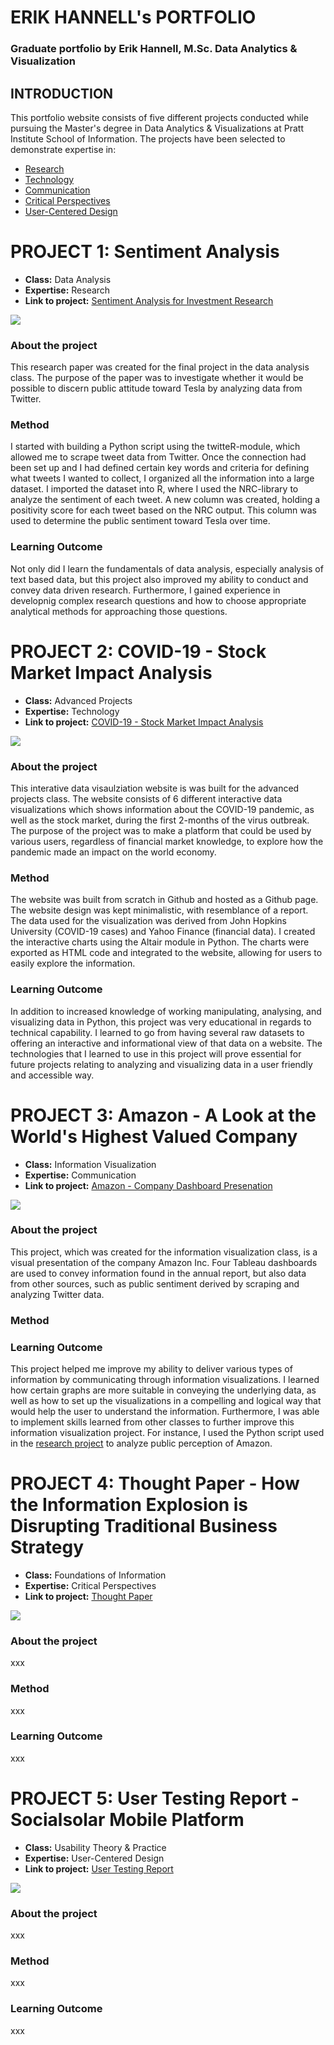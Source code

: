 # ERIK HANNELL's PORTFOLIO
### Graduate portfolio by Erik Hannell, M.Sc. Data Analytics & Visualization

## INTRODUCTION

This portfolio website consists of five different projects conducted while pursuing the Master's degree in Data Analytics & Visualizations at Pratt Institute School of Information. The projects have been selected to demonstrate expertise in:
- [Research](#project-1-sentiment-analysis)
- [Technology](#project-2-covid-19---stock-market-impact-analysis)
- [Communication](#project-3-amazon---a-look-at-the-worlds-highest-valued-company)
- [Critical Perspectives](#project-4-thought-paper---how-the-information-explosion-is-disrupting-traditional-business-strategy)
- [User-Centered Design](#project-5-user-testing-report---socialsolar-mobile-platform)


# PROJECT 1: Sentiment Analysis

- **Class:** Data Analysis
- **Expertise:** Research
- **Link to project:** [Sentiment Analysis for Investment Research](https://github.com/ehannell/dav_portfolio/blob/main/Final%20Project%20-%20Sentiment%20Analysis%20for%20Investment%20Research%20(Erik%20Hannell).pdf)

![](https://i.ibb.co/rHtb7fz/data-analysis.jpg)

### About the project
This research paper was created for the final project in the data analysis class. The purpose of the paper was to investigate whether it would be possible to discern public attitude toward Tesla by analyzing data from Twitter. 

### Method
I started with building a Python script using the twitteR-module, which allowed me to scrape tweet data from Twitter. Once the connection had been set up and I had defined certain key words and criteria for defining what tweets I wanted to collect, I organized all the information into a large dataset. I imported the dataset into R, where I used the NRC-library to analyze the sentiment of each tweet. A new column was created, holding a positivity score for each tweet based on the NRC output. This column was used to determine the public sentiment toward Tesla over time. 

### Learning Outcome
Not only did I learn the fundamentals of data analysis, especially analysis of text based data, but this project also improved my ability to conduct and convey data driven research. Furthermore, I gained experience in developnig complex research questions and how to choose appropriate analytical methods for approaching those questions.    

# PROJECT 2: COVID-19 - Stock Market Impact Analysis

- **Class:** Advanced Projects
- **Expertise:** Technology
- **Link to project:** [COVID-19 - Stock Market Impact Analysis](https://ehannell.github.io/covid19_sp500/)

![](https://i.ibb.co/qp78gGp/covidproject.jpg)

### About the project
This interative data visaulziation website is was built for the advanced projects class. The website consists of 6 different interactive data visualizations which shows information about the COVID-19 pandemic, as well as the stock market, during the first 2-months of the virus outbreak. The purpose of the project was to make a platform that could be used by various users, regardless of financial market knowledge, to explore how the pandemic made an impact on the world economy.

### Method
The website was built from scratch in Github and hosted as a Github page. The website design was kept minimalistic, with resemblance of a report. The data used for the visualization was derived from John Hopkins University (COVID-19 cases) and Yahoo Finance (financial data). I created the interactive charts using the Altair module in Python. The charts were exported as HTML code and integrated to the website, allowing for users to easily explore the information.  

### Learning Outcome
In addition to increased knowledge of working manipulating, analysing, and visualizing data in Python, this project was very educational in regards to technical capability. I learned to go from having several raw datasets to offering an interactive and informational view of that data on a website. The technologies that I learned to use in this project will prove essential for future projects relating to analyzing and visualizing data in a user friendly and accessible way.   

# PROJECT 3: Amazon - A Look at the World's Highest Valued Company 

- **Class:** Information Visualization
- **Expertise:** Communication
- **Link to project:** [Amazon - Company Dashboard Presenation](https://github.com/ehannell/dav_portfolio/blob/main/Amazon%20-%20a%20look%20at%20the%20world's%20highest%20valued%20company.pdf)

![](https://i.ibb.co/9bw40Wb/amzon.png)

### About the project
This project, which was created for the information visualization class, is a visual presentation of the company Amazon Inc. Four Tableau dashboards are used to convey information found in the annual report, but also data from other sources, such as public sentiment derived by scraping and analyzing Twitter data.  

### Method


### Learning Outcome
This project helped me improve my ability to deliver various types of information by communicating through information visualizations. I learned how certain graphs are more suitable in conveying the underlying data, as well as how to set up the visualizations in a compelling and logical way that would help the user to understand the information. Furthermore, I was able to implement skills learned from other classes to further improve this information visualization project. For instance, I used the Python script used in the [research project](#project-1-sentiment-analysis) to analyze public perception of Amazon. 

# PROJECT 4: Thought Paper - How the Information Explosion is Disrupting Traditional Business Strategy

- **Class:** Foundations of Information
- **Expertise:** Critical Perspectives
- **Link to project:** [Thought Paper](https://github.com/ehannell/dav_portfolio/blob/main/Foundations%20of%20Information%20-%20Thought%20Paper%20(ehannell).pdf)

![](https://i.ibb.co/C2pb8N9/thoughtpaper.jpg)

### About the project
xxx

### Method
xxx

### Learning Outcome
xxx

# PROJECT 5: User Testing Report - Socialsolar Mobile Platform

- **Class:** Usability Theory & Practice
- **Expertise:** User-Centered Design
- **Link to project:** [User Testing Report](https://github.com/ehannell/dav_portfolio/blob/main/Socialsolar.pdf)

![](https://i.ibb.co/t3BY97G/userdesign.png)

### About the project
xxx

### Method
xxx

### Learning Outcome
xxx




